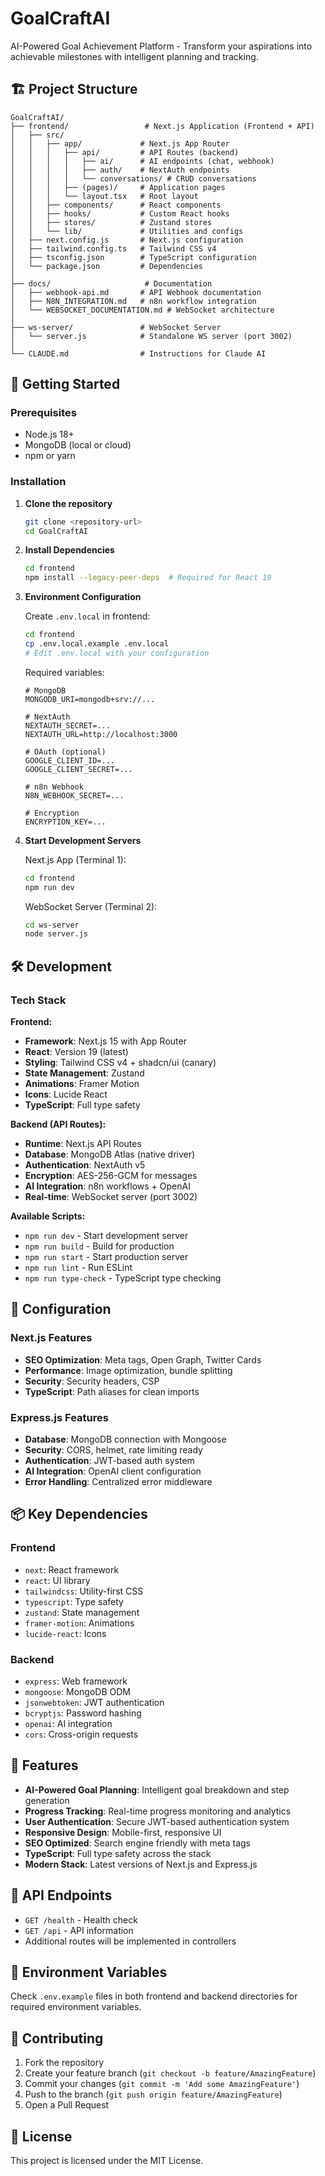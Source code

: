 # GoalCraftAI

AI-Powered Goal Achievement Platform - Transform your aspirations into achievable milestones with intelligent planning and tracking.

## 🏗️ Project Structure

```
GoalCraftAI/
├── frontend/                 # Next.js Application (Frontend + API)
│   ├── src/
│   │   ├── app/             # Next.js App Router
│   │   │   ├── api/         # API Routes (backend)
│   │   │   │   ├── ai/      # AI endpoints (chat, webhook)
│   │   │   │   ├── auth/    # NextAuth endpoints
│   │   │   │   └── conversations/ # CRUD conversations
│   │   │   ├── (pages)/     # Application pages
│   │   │   └── layout.tsx   # Root layout
│   │   ├── components/      # React components
│   │   ├── hooks/           # Custom React hooks
│   │   ├── stores/          # Zustand stores
│   │   └── lib/             # Utilities and configs
│   ├── next.config.js       # Next.js configuration
│   ├── tailwind.config.ts   # Tailwind CSS v4
│   ├── tsconfig.json        # TypeScript configuration
│   └── package.json         # Dependencies
│
├── docs/                     # Documentation
│   ├── webhook-api.md       # API Webhook documentation
│   ├── N8N_INTEGRATION.md   # n8n workflow integration
│   └── WEBSOCKET_DOCUMENTATION.md # WebSocket architecture
│
├── ws-server/               # WebSocket Server
│   └── server.js            # Standalone WS server (port 3002)
│
└── CLAUDE.md                # Instructions for Claude AI
```

## 🚀 Getting Started

### Prerequisites

- Node.js 18+ 
- MongoDB (local or cloud)
- npm or yarn

### Installation

1. **Clone the repository**
   ```bash
   git clone <repository-url>
   cd GoalCraftAI
   ```

2. **Install Dependencies**
   ```bash
   cd frontend
   npm install --legacy-peer-deps  # Required for React 19
   ```

3. **Environment Configuration**
   
   Create `.env.local` in frontend:
   ```bash
   cd frontend
   cp .env.local.example .env.local
   # Edit .env.local with your configuration
   ```
   
   Required variables:
   ```env
   # MongoDB
   MONGODB_URI=mongodb+srv://...
   
   # NextAuth
   NEXTAUTH_SECRET=...
   NEXTAUTH_URL=http://localhost:3000
   
   # OAuth (optional)
   GOOGLE_CLIENT_ID=...
   GOOGLE_CLIENT_SECRET=...
   
   # n8n Webhook
   N8N_WEBHOOK_SECRET=...
   
   # Encryption
   ENCRYPTION_KEY=...
   ```

4. **Start Development Servers**
   
   Next.js App (Terminal 1):
   ```bash
   cd frontend
   npm run dev
   ```
   
   WebSocket Server (Terminal 2):
   ```bash
   cd ws-server
   node server.js
   ```

## 🛠️ Development

### Tech Stack

**Frontend:**
- **Framework**: Next.js 15 with App Router
- **React**: Version 19 (latest)
- **Styling**: Tailwind CSS v4 + shadcn/ui (canary)
- **State Management**: Zustand
- **Animations**: Framer Motion
- **Icons**: Lucide React
- **TypeScript**: Full type safety

**Backend (API Routes):**
- **Runtime**: Next.js API Routes
- **Database**: MongoDB Atlas (native driver)
- **Authentication**: NextAuth v5 
- **Encryption**: AES-256-GCM for messages
- **AI Integration**: n8n workflows + OpenAI
- **Real-time**: WebSocket server (port 3002)

**Available Scripts:**
- `npm run dev` - Start development server
- `npm run build` - Build for production
- `npm run start` - Start production server
- `npm run lint` - Run ESLint
- `npm run type-check` - TypeScript type checking

## 🔧 Configuration

### Next.js Features

- **SEO Optimization**: Meta tags, Open Graph, Twitter Cards
- **Performance**: Image optimization, bundle splitting
- **Security**: Security headers, CSP
- **TypeScript**: Path aliases for clean imports

### Express.js Features

- **Database**: MongoDB connection with Mongoose
- **Security**: CORS, helmet, rate limiting ready
- **Authentication**: JWT-based auth system
- **AI Integration**: OpenAI client configuration
- **Error Handling**: Centralized error middleware

## 📦 Key Dependencies

### Frontend
- `next`: React framework
- `react`: UI library
- `tailwindcss`: Utility-first CSS
- `typescript`: Type safety
- `zustand`: State management
- `framer-motion`: Animations
- `lucide-react`: Icons

### Backend
- `express`: Web framework
- `mongoose`: MongoDB ODM
- `jsonwebtoken`: JWT authentication
- `bcryptjs`: Password hashing
- `openai`: AI integration
- `cors`: Cross-origin requests

## 🌟 Features

- **AI-Powered Goal Planning**: Intelligent goal breakdown and step generation
- **Progress Tracking**: Real-time progress monitoring and analytics
- **User Authentication**: Secure JWT-based authentication system
- **Responsive Design**: Mobile-first, responsive UI
- **SEO Optimized**: Search engine friendly with meta tags
- **TypeScript**: Full type safety across the stack
- **Modern Stack**: Latest versions of Next.js and Express.js

## 📱 API Endpoints

- `GET /health` - Health check
- `GET /api` - API information
- Additional routes will be implemented in controllers

## 🔐 Environment Variables

Check `.env.example` files in both frontend and backend directories for required environment variables.

## 🤝 Contributing

1. Fork the repository
2. Create your feature branch (`git checkout -b feature/AmazingFeature`)
3. Commit your changes (`git commit -m 'Add some AmazingFeature'`)
4. Push to the branch (`git push origin feature/AmazingFeature`)
5. Open a Pull Request

## 📄 License

This project is licensed under the MIT License.